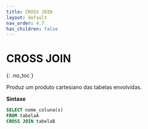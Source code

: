 ```yaml
---
title: CROSS JOIN 
layout: default
nav_order: 4.7
has_children: false
---
```




# CROSS JOIN 
{: .no_toc }


Produz um produto cartesiano das tabelas envolvidas. 

**Sintaxe**

```sql
SELECT nome_coluna(s)
FROM tabelaA
CROSS JOIN tabelaB
```

<br>